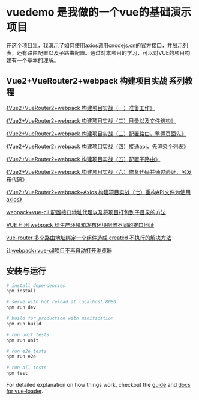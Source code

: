 # vuedemo 是我做的一个vue的基础演示项目

在这个项目里，我演示了如何使用axios调用cnodejs.cn的官方接口，并展示列表，还有路由配置以及子路由配置。通过对本项目的学习，可以对VUE的项目构建有一个基本的理解。

## Vue2+VueRouter2+webpack 构建项目实战 系列教程

[《Vue2+VueRouter2+webpack 构建项目实战（一）准备工作》](http://blog.csdn.net/fungleo/article/details/53171052)

[《Vue2+VueRouter2+webpack 构建项目实战（二）目录以及文件结构》](http://blog.csdn.net/fungleo/article/details/53171614)

[《Vue2+VueRouter2+webpack 构建项目实战（三）配置路由，整俩页面先》](http://blog.csdn.net/FungLeo/article/details/53199436)

[《Vue2+VueRouter2+webpack 构建项目实战（四）接通api，先渲染个列表》](http://blog.csdn.net/fungleo/article/details/53202276)

[《Vue2+VueRouter2+webpack 构建项目实战（五）配置子路由》](http://blog.csdn.net/fungleo/article/details/53213167)

[《Vue2+VueRouter2+webpack 构建项目实战（六）修复代码并通过验证，另发布代码》](http://blog.csdn.net/fungleo/article/details/54602753)

[《Vue2+VueRouter2+webpack+Axios 构建项目实战（七）重构API文件为使用axios》](http://blog.csdn.net/fungleo/article/details/71557042)

[webpack+vue-cil 配置接口地址代理以及将项目打包到子目录的方法](http://blog.csdn.net/fungleo/article/details/72650409)

[VUE 利用 webpack 给生产环境和发布环境配置不同的接口地址](http://blog.csdn.net/FungLeo/article/category/6258502)

[vue-router 多个路由地址绑定一个组件造成 created 不执行的解决方法](http://blog.csdn.net/fungleo/article/details/54140095)

[让webpack+vue-cil项目不再自动打开浏览器](http://blog.csdn.net/fungleo/article/details/54015858)

## 安装与运行

``` bash
# install dependencies
npm install

# serve with hot reload at localhost:8080
npm run dev

# build for production with minification
npm run build

# run unit tests
npm run unit

# run e2e tests
npm run e2e

# run all tests
npm test
```

For detailed explanation on how things work, checkout the [guide](http://vuejs-templates.github.io/webpack/) and [docs for vue-loader](http://vuejs.github.io/vue-loader).
